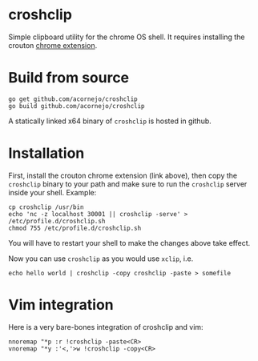 # croshclip

Simple clipboard utility for the chrome OS shell. It requires installing
the crouton [chrome extension](https://chrome.google.com/webstore/detail/crouton-integration/gcpneefbbnfalgjniomfjknbcgkbijom).

# Build from source

```
go get github.com/acornejo/croshclip
go build github.com/acornejo/croshclip
```

A statically linked x64 binary of `croshclip` is hosted in github.

# Installation

First, install the crouton chrome extension (link above), then copy the
`croshclip` binary to your path and make sure to run the `croshclip`
server inside your shell. Example:

```
cp croshclip /usr/bin
echo 'nc -z localhost 30001 || croshclip -serve' > /etc/profile.d/croshclip.sh
chmod 755 /etc/profile.d/croshclip.sh
```

You will have to restart your shell to make the changes above take
effect.

Now you can use `croshclip` as you would use `xclip`, i.e.

`
echo hello world | croshclip -copy
croshclip -paste > somefile
`

# Vim integration

Here is a very bare-bones integration of croshclip and vim:


```
nnoremap "*p :r !croshclip -paste<CR>
vnoremap "*y :'<,'>w !croshclip -copy<CR>
```
